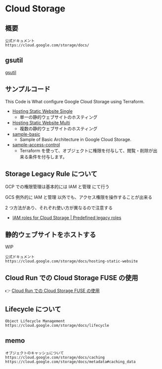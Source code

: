 # Cloud Storage

## 概要

```
公式ドキュメント
https://cloud.google.com/storage/docs/
```

## gsutil

[gsutil](./_gsutil/)

## サンプルコード

This Code is What configure Google Cloud Storage using Terraform.

+ [Hosting Static Website Single](./hosting-static-website-single)
    + 単一の静的ウェブサイトのホスティング
+ [Hosting Static Website Multi](./hosting-static-website-multi)
    + 複数の静的ウェブサイトのホスティング
+ [sample-basic](./sample-basic/README.md)
  + Sample of Basic Architecture in Google Cloud Storage.
+ [sample-access-control](./sample-access-control/README.md)
  + Terraform を使って、オブジェクトに権限を付与して、閲覧・削除が出来る条件を付与します。

## Storage Legacy Rule について

GCP での権限管理は基本的には IAM と管理 にて行う

GCS 例外的に IAM と管理 以外でも、アクセス権限を操作することが出来る

2 つ方法があり、それぞれ使い方が異なるので注意する

+ [IAM roles for Cloud Storage | Predefined legacy roles](https://cloud.google.com/storage/docs/access-control/iam-roles#legacy-roles)

## 静的ウェブサイトをホストする

WIP

```
公式ドキュメント
https://cloud.google.com/storage/docs/hosting-static-website
```

## Cloud Run での Cloud Storage FUSE の使用

:point_right: [Cloud Run での Cloud Storage FUSE の使用](../run/network-filesystems-fuse/)


## Lifecycle について

```
Object Lifecycle Management
https://cloud.google.com/storage/docs/lifecycle
```

## memo

```
オブジェクトのキャッシュについて
https://cloud.google.com/storage/docs/caching
https://cloud.google.com/storage/docs/metadata#caching_data
```

